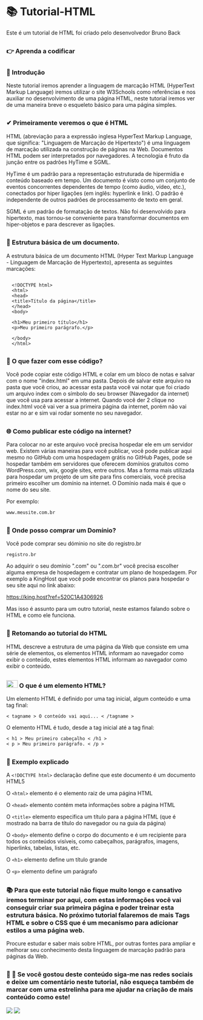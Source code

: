 # 📚 Tutorial-HTML
Este é um tutorial de HTML foi criado pelo desenvolvedor Bruno Back

##

### 👉 Aprenda a codificar

##
### 💬 Introdução
Neste tutorial iremos aprender a linguagem de marcação HTML (HyperText Markup Language) iremos utilizar o site W3Schools como referências e nos auxiliar no desenvolvimento de uma página HTML, neste tutorial iremos ver de uma maneira breve o esqueleto básico para uma página simples.
##
### ✔ Primeiramente veremos o que é HTML

HTML (abreviação para a expressão inglesa HyperText Markup Language, que significa: "Linguagem de Marcação de Hipertexto") é uma linguagem de marcação utilizada na construção de páginas na Web. Documentos HTML podem ser interpretados por navegadores. A tecnologia é fruto da junção entre os padrões HyTime e SGML.

HyTime é um padrão para a representação estruturada de hipermídia e conteúdo baseado em tempo. Um documento é visto como um conjunto de eventos concorrentes dependentes de tempo (como áudio, vídeo, etc.), conectados por hiper ligações (em inglês: hyperlink e link). O padrão é independente de outros padrões de processamento de texto em geral.

SGML é um padrão de formatação de textos. Não foi desenvolvido para hipertexto, mas tornou-se conveniente para transformar documentos em hiper-objetos e para descrever as ligações.
##
### 📝 Estrutura básica de um documento.
A estrutura básica de um documento HTML (Hyper Text Markup Language - Linguagem de Marcação de Hypertexto), apresenta as seguintes marcações:

```

  <!DOCTYPE html>
  <html>
  <head>
  <title>Título da página</title>
  </head>
  <body>

  <h1>Meu primeiro título</h1>
  <p>Meu primeiro parágrafo.</p>

  </body>
  </html> 
```
##
### 📁 O que fazer com esse código?
Você pode copiar este código HTML e colar em um bloco de notas e salvar com o nome "index.html" em uma pasta.
Depois de salvar este arquivo na pasta que você criou, ao acessar esta pasta você vai notar que foi criado um arquivo index com o símbolo do seu browser (Navegador da internet) que você usa para acessar a internet.
Quando você der 2 clique no index.html você vai ver a sua primeira página da internet, porém não vai estar no ar e sim vai rodar somente no seu navegador.
##
### 🌐 Como publicar este código na internet?
Para colocar no ar este arquivo você precisa hospedar ele em um servidor web. Existem várias maneiras para você publicar, você pode publicar aqui mesmo no GitHub com uma hospedagem grátis no GitHub Pages, pode se hospedar também em servidores que oferecem domínios gratuitos como WordPress.com, wix, google sites, entre outros. Mas a forma mais utilizada para hospedar um projeto de um site para fins comerciais, você precisa primeiro escolher um domínio na internet.
O Domínio nada mais é que o nome do seu site.

Por exemplo:

``` www.meusite.com.br ```
##
### 💬 Onde posso comprar um Domínio?
Você pode comprar seu dóminio no site do registro.br

``` registro.br ```

Ao adquirir o seu domínio ".com" ou ".com.br" você precisa escolher alguma empresa de hospedagem e contratar um plano de hospedagem. Por exemplo a KingHost que você pode encontrar os planos para hospedar o seu site aqui no link abaixo:

 https://king.host?ref=520C1A4306926

Mas isso é assunto para um outro tutorial, neste estamos falando sobre o HTML e como ele funciona.
##
### 💫 Retomando ao tutorial do HTML 

HTML descreve a estrutura de uma página da Web que consiste em uma série de elementos, os elementos HTML informam ao navegador como exibir o conteúdo, estes elementos HTML informam ao navegador como exibir o conteúdo.
##
### <img height="20" width="30" src="https://cdn.jsdelivr.net/gh/devicons/devicon/icons/html5/html5-original-wordmark.svg" /> O que é um elemento HTML?
Um elemento HTML é definido por uma tag inicial, algum conteúdo e uma tag final:

``` < tagname > O conteúdo vai aqui... < /tagname > ```

O elemento HTML é tudo, desde a tag inicial até a tag final:

```
< h1 > Meu primeiro cabeçalho < /h1 >
< p > Meu primeiro parágrafo. < /p >
```
##
### 📍 Exemplo explicado

A ``` <!DOCTYPE html> ``` declaração define que este documento é um documento HTML5

O ``` <html> ``` elemento é o elemento raiz de uma página HTML

O ``` <head> ``` elemento contém meta informações sobre a página HTML

O ``` <title> ``` elemento especifica um título para a página HTML (que é mostrado na barra de título do navegador ou na guia da página)

O ``` <body> ``` elemento define o corpo do documento e é um recipiente para todos os conteúdos visíveis, como cabeçalhos, parágrafos, imagens, hiperlinks, tabelas, listas, etc.

O ``` <h1> ``` elemento define um título grande

O ``` <p> ``` elemento define um parágrafo

##

### 📚 Para que este tutorial não fique muito longo e cansativo iremos terminar por aqui, com estas informações você vai conseguir criar sua primeira página e poder treinar esta estrutura básica. No próximo tutorial falaremos de mais Tags HTML e sobre o CSS que é um mecanismo para adicionar estilos a uma página web. 
Procure estudar e saber mais sobre HTML, por outras fontes para ampliar e melhorar seu conhecimento desta linguagem de marcação padrão para páginas da Web.
##
### 💬 🌟 Se você gostou deste conteúdo siga-me nas redes sociais e deixe um comentário neste tutorial, não esqueça também de marcar com uma estrelinha para me ajudar na criação de mais conteúdo como este!

<a href="https://www.facebook.com/bruno.back.562" target="_blank"><img src="https://img.shields.io/badge/Facebook-1877F2?style=for-the-badge&logo=facebook&logoColor=white" target="_blank"></a>
<a href="https://www.instagram.com/bruno.back84" target="_blank"><img src="https://img.shields.io/badge/Instagram-E4405F?style=for-the-badge&logo=instagram&logoColor=white" target="_blank"></a>

## 


